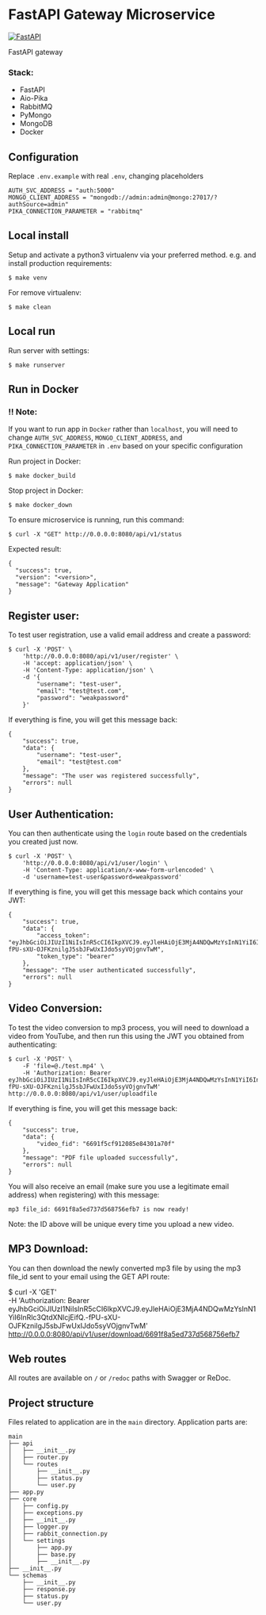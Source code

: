 FastAPI Gateway Microservice
====================

[![FastAPI](https://img.shields.io/badge/FastAPI-005571?style=for-the-badge&logo=fastapi)](https://github.com/tiangolo/fastapi)

FastAPI gateway

### Stack:
- FastAPI
- Aio-Pika
- RabbitMQ
- PyMongo
- MongoDB
- Docker

Configuration
--------------

Replace `.env.example` with real `.env`, changing placeholders

```
AUTH_SVC_ADDRESS = "auth:5000"
MONGO_CLIENT_ADDRESS = "mongodb://admin:admin@mongo:27017/?authSource=admin"
PIKA_CONNECTION_PARAMETER = "rabbitmq"
```

Local install
-------------

Setup and activate a python3 virtualenv via your preferred method. e.g. and install production requirements:

    $ make venv

For remove virtualenv:

    $ make clean


Local run
-------------

Run server with settings:

    $ make runserver


Run in Docker
-------------

### !! Note:

If you want to run app in `Docker` rather than `localhost`, you will need to change `AUTH_SVC_ADDRESS`, `MONGO_CLIENT_ADDRESS`, and `PIKA_CONNECTION_PARAMETER` in `.env` based on your specific configuration

Run project in Docker:

    $ make docker_build

Stop project in Docker:

    $ make docker_down

To ensure microservice is running, run this command:

    $ curl -X "GET" http://0.0.0.0:8080/api/v1/status

Expected result:

```
{
  "success": true,
  "version": "<version>",
  "message": "Gateway Application"
}
```

## Register user:

To test user registration, use a valid email address and create a password:

    $ curl -X 'POST' \
        'http://0.0.0.0:8080/api/v1/user/register' \
        -H 'accept: application/json' \
        -H 'Content-Type: application/json' \
        -d '{
            "username": "test-user",
            "email": "test@test.com",
            "password": "weakpassword"
        }'

If everything is fine, you will get this message back:
```
{
    "success": true,
    "data": {
        "username": "test-user",
        "email": "test@test.com"
    },
    "message": "The user was registered successfully",
    "errors": null
}
```
## User Authentication:
You can then authenticate using the `login` route based on the credentials you created just now.

    $ curl -X 'POST' \
        'http://0.0.0.0:8080/api/v1/user/login' \
        -H 'Content-Type: application/x-www-form-urlencoded' \
        -d 'username=test-user&password=weakpassword'

If everything is fine, you will get this message back which contains your JWT:
```
{
    "success": true,
    "data": {
        "access_token": "eyJhbGciOiJIUzI1NiIsInR5cCI6IkpXVCJ9.eyJleHAiOjE3MjA4NDQwMzYsInN1YiI6InRlc3QtdXNlcjEifQ.-fPU-sXU-OJFKznilgJ5sbJFwUxIJdo5syVOjgnvTwM",
        "token_type": "bearer"
    },
    "message": "The user authenticated successfully",
    "errors": null
}
```
 
## Video Conversion:
To test the video conversion to mp3 process, you will need to download a video from YouTube, and then run this using the JWT you obtained from authenticating:

    $ curl -X 'POST' \
        -F 'file=@./test.mp4' \
        -H 'Authorization: Bearer eyJhbGciOiJIUzI1NiIsInR5cCI6IkpXVCJ9.eyJleHAiOjE3MjA4NDQwMzYsInN1YiI6InRlc3QtdXNlcjEifQ.-fPU-sXU-OJFKznilgJ5sbJFwUxIJdo5syVOjgnvTwM' http://0.0.0.0:8080/api/v1/user/uploadfile

If everything is fine, you will get this message back:
```
{
    "success": true,
    "data": {
        "video_fid": "6691f5cf912085e84301a70f"
    },
    "message": "PDF file uploaded successfully",
    "errors": null
}
```
You will also receive an email (make sure you use a legitimate email address) when registering) with this message:
```
mp3 file_id: 6691f8a5ed737d568756efb7 is now ready!
```

Note: the ID above will be unique every time you upload a new video.

## MP3 Download:

You can then download the newly converted mp3 file by using the mp3 file_id sent to your email using the GET API route:

  $ curl -X 'GET' \
        -H 'Authorization: Bearer eyJhbGciOiJIUzI1NiIsInR5cCI6IkpXVCJ9.eyJleHAiOjE3MjA4NDQwMzYsInN1YiI6InRlc3QtdXNlcjEifQ.-fPU-sXU-OJFKznilgJ5sbJFwUxIJdo5syVOjgnvTwM' http://0.0.0.0:8080/api/v1/user/download/6691f8a5ed737d568756efb7

Web routes
----------
All routes are available on ``/`` or ``/redoc`` paths with Swagger or ReDoc.


Project structure
-----------------
Files related to application are in the ``main`` directory.
Application parts are:
```text
main
├── api
│   ├── __init__.py
│   ├── router.py
│   └── routes
│       ├── __init__.py
│       ├── status.py
│       └── user.py
├── app.py
├── core
│   ├── config.py
│   ├── exceptions.py
│   ├── __init__.py
│   ├── logger.py
│   ├── rabbit_connection.py
│   └── settings
│       ├── app.py
│       ├── base.py
│       ├── __init__.py
├── __init__.py
└── schemas
    ├── __init__.py
    ├── response.py
    ├── status.py
    └── user.py
```
